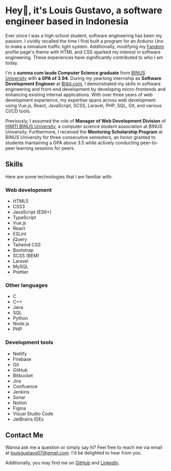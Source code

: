 # Hey👋, it's Louis Gustavo, a software engineer based in Indonesia

Ever since I was a high school student, software engineering has been my passion. I vividly recalled the time I first built a program for an Arduino Uno to make a miniature traffic light system. Additionally, modifying my [Fandom](https://www.fandom.com/) profile page's theme with HTML and CSS sparked my interest in software engineering. These experiences have significantly contributed to who I am today.

I'm a **summa cum laude Computer Science graduate** from [BINUS University](https://binus.ac.id/) with **a GPA of 3.94**. During my yearlong internship as **Software Development Engineer** at [Blibli.com](https://blibli.com), I demonstrated my skills in software engineering and front-end development by developing micro-frontends and enhancing existing internal applications. With over three years of web development experience, my expertise spans across web development using Vue.js, React, JavaScript, SCSS, Laravel, PHP, SQL, Git, and various CI/CD tools.

Previously, I assumed the role of **Manager of Web Development Division** of [HIMTI BINUS University](https://himti.or.id/), a computer science student association at BINUS University. Furthermore, I received the **Mentoring Scholarship Program** at BINUS University for three consecutive semesters, an honor granted to students mantaining a GPA above 3.5 while actively conducting peer-to-peer learning sessions for peers.

## Skills

Here are some technologies that I am familiar with:

### Web development

- HTML5
- CSS3
- JavaScript (ES6+)
- TypeScript
- Vue.js
- React
- ESLint
- jQuery
- Tailwind CSS
- Bootstrap
- SCSS (BEM)
- Laravel
- MySQL
- Prettier

### Other languages

- C
- C++
- Java
- SQL
- Python
- Node.js
- PHP

### Development tools

- Netlify
- Firebase
- Git
- GitHub
- Bitbucket
- Jira
- Confluence
- Jenkins
- Sonar
- Notion
- Figma
- Visual Studio Code
- JetBrains IDEs

## Contact Me

Wanna ask me a question or simply say hi? Feel free to reach me via email at [louisgustavo07@gmail.com](mailto:louisgustavo07@gmail.com). I'd be delighted to hear from you.

Additionally, you may find me on [GitHub](https://github.com/leejhlouis) and [LinkedIn](https://linkedin.com/in/louis-gustavo).
